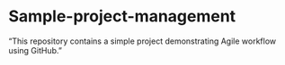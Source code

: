 # Sample-project-management
 “This repository contains a simple project demonstrating Agile  workflow using GitHub.”
